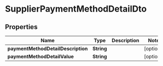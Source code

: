 
# SupplierPaymentMethodDetailDto

## Properties
Name | Type | Description | Notes
------------ | ------------- | ------------- | -------------
**paymentMethodDetailDescription** | **String** |  |  [optional]
**paymentMethodDetailValue** | **String** |  |  [optional]




